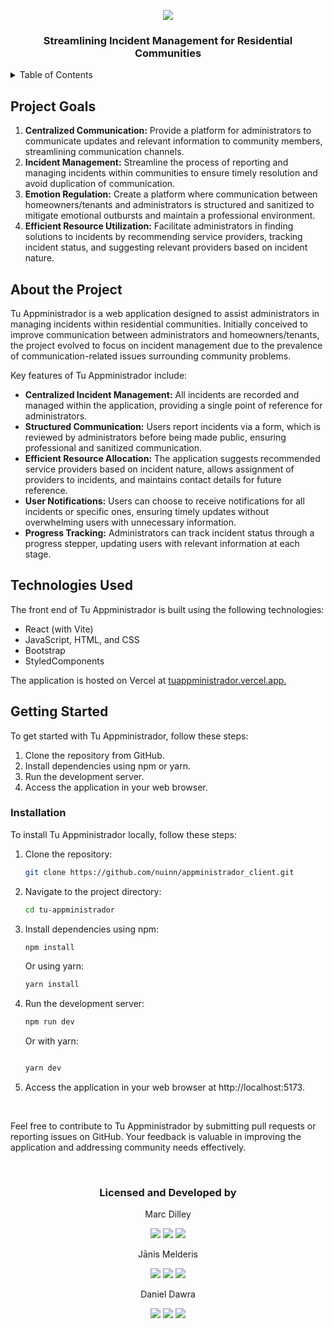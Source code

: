 <p align="center"><img src="https://firebasestorage.googleapis.com/v0/b/appministrador.appspot.com/o/transparentGreenLogoBrand.png?alt=media&token=3af820a2-a290-478e-a6ee-0132b34b51db"></p>

<h3 align="center">Streamlining Incident Management for Residential Communities</h3>

<details>
  <summary>Table of Contents</summary>
  <ol>
      <li><a href="#project-goals">Project Goals</a></li>
      <li><a href="#about-the-project">About the Project</a></li>
      <li><a href="#technologies-used">Technologies Used</a></li>
      <li><a href="#getting-started">Getting Started</a></li>
       <li><a href="#installation">Installation</a></li>
      <li><a href="#licensed-and-developed-by">Creators</a></li>
  </ol>
</details>

## Project Goals

<ol>
  <li><strong>Centralized Communication:</strong> Provide a platform for administrators to communicate updates and relevant information to community members, streamlining communication channels.

  <li><strong>Incident Management:</strong> Streamline the process of reporting and managing incidents within communities to ensure timely resolution and avoid duplication of communication.

  <li><strong>Emotion Regulation:</strong> Create a platform where communication between homeowners/tenants and administrators is structured and sanitized to mitigate emotional outbursts and maintain a professional environment.

<li><strong>Efficient Resource Utilization:</strong> Facilitate administrators in finding solutions to incidents by recommending service providers, tracking incident status, and suggesting relevant providers based on incident nature.
</ol>

## About the Project

Tu Appministrador is a web application designed to assist administrators in managing incidents within residential communities. Initially conceived to improve communication between administrators and homeowners/tenants, the project evolved to focus on incident management due to the prevalence of communication-related issues surrounding community problems.

Key features of Tu Appministrador include:
<ul>
  <li><strong>Centralized Incident Management:</strong> All incidents are recorded and managed within the application, providing a single point of reference for administrators.
  <li><strong>Structured Communication:</strong> Users report incidents via a form, which is reviewed by administrators before being made public, ensuring professional and sanitized communication.
<li><strong>Efficient Resource Allocation:</strong> The application suggests recommended service providers based on incident nature, allows assignment of providers to incidents, and maintains contact details for future reference.
<li><strong>User Notifications:</strong> Users can choose to receive notifications for all incidents or specific ones, ensuring timely updates without overwhelming users with unnecessary information.
<li><strong>Progress Tracking:</strong> Administrators can track incident status through a progress stepper, updating users with relevant information at each stage.
</ul>

## Technologies Used

The front end of Tu Appministrador is built using the following technologies:

<ul>
<li>React (with Vite)
  <img src"https://img.shields.io/badge/React-20232A?style=for-the-badge&logo=react&logoColor=61DAFB">
<li>JavaScript, HTML, and CSS
<li>Bootstrap
<li>StyledComponents
</ul>
The application is hosted on Vercel at <a href="tuappministrador.vercel.app.">tuappministrador.vercel.app.</a>

## Getting Started

To get started with Tu Appministrador, follow these steps:
<ol>
<li>Clone the repository from GitHub.
<li>Install dependencies using npm or yarn.
<li>Run the development server.
<li>Access the application in your web browser.
</ol>

### Installation
To install Tu Appministrador locally, follow these steps:

<ol>
<li>Clone the repository:
  
```bash
git clone https://github.com/nuinn/appministrador_client.git
```
<li>Navigate to the project directory:
  
```bash
cd tu-appministrador
```
<li>Install dependencies using npm:

```bash
npm install
```
Or using yarn:

```bash
yarn install
```
<li>Run the development server:

```bash
npm run dev
```
Or with yarn:

```bash

yarn dev
```
<li>Access the application in your web browser at http://localhost:5173.
</ol>
<br>

Feel free to contribute to Tu Appministrador by submitting pull requests or reporting issues on GitHub. Your feedback is valuable in improving the application and addressing community needs effectively.

<br>

<h3 align="center">Licensed and Developed by</h3>

<p align="center">Marc Dilley</p>
<p align="center">
<a href = "mailto:marcdilley@gmail.com"><img src="https://img.shields.io/badge/-Gmail-%23333?style=for-the-badge&logo=gmail&logoColor=white" target="_blank"></a>
    <a href="https://www.linkedin.com/in/marc-dilley-288407a1/" target="_blank"><img src="https://img.shields.io/badge/-LinkedIn-%230077B5?style=for-the-badge&logo=linkedin&logoColor=white" target="_blank"></a> 
  <a href="https://github.com/nuinn/"><img src="https://img.shields.io/badge/GitHub-100000?style=for-the-badge&logo=github&logoColor=white"></a>
</p>
<p align="center">Jānis Melderis</p>
<p align="center">
<a href = "mailto:jaanmeld@gmail.com"><img src="https://img.shields.io/badge/-Gmail-%23333?style=for-the-badge&logo=gmail&logoColor=white" target="_blank"></a>
    <a href="https://www.linkedin.com/in/jm-24095226/" target="_blank"><img src="https://img.shields.io/badge/-LinkedIn-%230077B5?style=for-the-badge&logo=linkedin&logoColor=white" target="_blank"></a> 
  <a href="https://github.com/jaanmeld"><img src="https://img.shields.io/badge/GitHub-100000?style=for-the-badge&logo=github&logoColor=white"></a>
</p>
<p align="center">Daniel Dawra</p>
<p align="center">
<a href = "mailto:Dawra.daniel@gmail.com"><img src="https://img.shields.io/badge/-Gmail-%23333?style=for-the-badge&logo=gmail&logoColor=white" target="_blank"></a>
    <a href="https://www.linkedin.com/in/jm-24095226/](https://www.linkedin.com/in/daniel-dawra-944465167/?utm_source=share&utm_campaign=share_via&utm_content=profile&utm_medium=ios_app)" target="_blank"><img src="https://img.shields.io/badge/-LinkedIn-%230077B5?style=for-the-badge&logo=linkedin&logoColor=white" target="_blank"></a> 
  <a href="https://github.com/danielDAWRA"><img src="https://img.shields.io/badge/GitHub-100000?style=for-the-badge&logo=github&logoColor=white"></a>
</p>
